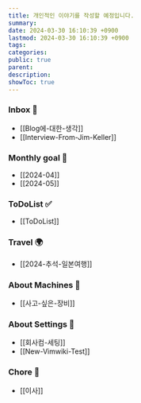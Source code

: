 ```yaml
---
title: 개인적인 이야기를 작성할 예정입니다.
summary: 
date: 2024-03-30 16:10:39 +0900
lastmod: 2024-03-30 16:10:39 +0900
tags: 
categories: 
public: true
parent: 
description: 
showToc: true
---
```



### Inbox 💭

- [[Blog에-대한-생각]]
- [[Interview-From-Jim-Keller]]

### Monthly goal 🚀

- [[2024-04]]
- [[2024-05]]

### ToDoList ✅

- [[ToDoList]]

### Travel 🌍

- [[2024-추석-일본여행]]

### About Machines 🧊

- [[사고-싶은-장비]]

### About Settings 🧊

- [[회사컴-세팅]]
- [[New-Vimwiki-Test]]

### Chore 🧹

- [[이사]]

